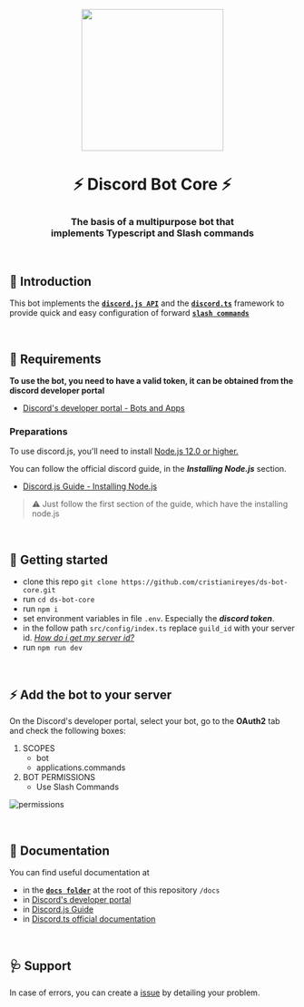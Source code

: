 <p align="center">
  <img src="https://user-images.githubusercontent.com/34529231/120911765-4fa05600-c660-11eb-9926-44686aaa15fb.png" width="250px">
  <h1 align="center">
    <p>⚡️ Discord Bot Core ⚡️</p>
  </h1>
  <h3 align="center">
    The basis of a multipurpose bot that<br/>
    implements Typescript and Slash commands
  </h3>
  <br/>
</p>


## 👀 Introduction
This bot implements the **[`discord.js API`](https://discord.com/developers/docs)** and the **[`discord.ts`](https://owencalvin.github.io/discord.ts/)** framework to provide quick and easy configuration of forward **[`slash commands`](https://discord.com/developers/docs/interactions/slash-commands)**

<br/>

## 📌 Requirements
**To use the bot, you need to have a valid token, it can be obtained from the discord developer portal**
 - [Discord's developer portal - Bots and Apps](https://discord.com/developers/docs/intro#bots-and-apps)

### Preparations
To use discord.js, you'll need to install [Node.js 12.0 or higher.](https://nodejs.org/)

You can follow the official discord guide, in the ***Installing Node.js*** section.
 - [Discord.js Guide - Installing Node.js](https://discordjs.guide/preparations/#installing-node-js)

> ⚠️ Just follow the first section of the guide, which have the installing node.js

<br/>

## 🚀 Getting started

- clone this repo `git clone https://github.com/cristianireyes/ds-bot-core.git`
- run `cd ds-bot-core`
- run `npm i`
- set environment variables in file `.env`. Especially the ***discord token***.
- in the follow path `src/config/index.ts` replace `guild_id` with your server id. *[How do i get my server id?](https://support.discord.com/hc/es/articles/206346498--D%C3%B3nde-puedo-encontrar-mi-ID-de-usuario-servidor-mensaje-)*
- run `npm run dev`

<br/>

## ⚡️ Add the bot to your server
On the Discord's developer portal, select your bot, go to the **OAuth2** tab and check the following boxes:
  1. SCOPES
      - bot
      - applications.commands
  2. BOT PERMISSIONS
      - Use Slash Commands

![permissions](https://user-images.githubusercontent.com/34529231/120912886-60a19500-c669-11eb-9494-92b88d38e0c9.png)

<br/>

## 📑 Documentation
You can find useful documentation at
- in the **[`docs folder`](https://github.com/cristianireyes/ds-bot-core/tree/main/docs)** at the root of this repository `/docs`
- in [Discord's developer portal](https://discord.com/developers/docs/intro)
- in [Discord.js Guide](https://discordjs.guide/)
- in [Discord.ts official documentation](https://owencalvin.github.io/discord.ts/)

<br/>

## 🩺 Support
In case of errors, you can create a [issue](https://github.com/cristianireyes/ds-bot-core/issues) by detailing your problem.
